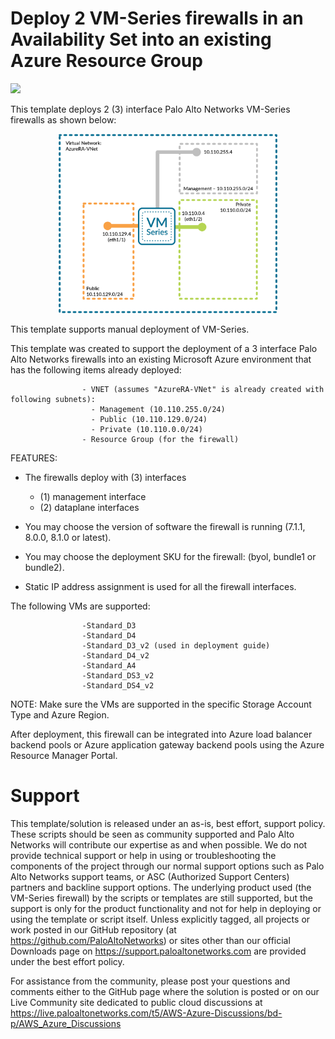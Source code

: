 # Deploy 2 VM-Series firewalls in an Availability Set into an existing Azure Resource Group

[<img src="http://azuredeploy.net/deploybutton.png"/>](https://portal.azure.com/#create/Microsoft.Template/uri/https%3A%2F%2Fraw.githubusercontent.com%2FPresidioRMR%2Fpa-azure-reference-architectures%2Fmaster%2FAzure-2FW-3-interfaces-existing-environment-AS%2FAzureDeploy.json)

This template deploys 2 (3) interface Palo Alto Networks VM-Series firewalls as shown below:

<p align="center">
  <img src="./Azure-1FW-3-interfaces.png" width="350" title="hover text">
</p>


This template supports manual deployment of VM-Series.

This template was created to support the deployment of a 3 interface Palo Alto Networks firewalls into an existing Microsoft Azure environment that has the following items already deployed:

                    - VNET (assumes "AzureRA-VNet" is already created with following subnets):
                      - Management (10.110.255.0/24)
                      - Public (10.110.129.0/24)
                      - Private (10.110.0.0/24)
                    - Resource Group (for the firewall)

                           
FEATURES:
- The firewalls deploy with (3) interfaces
  - (1) management interface 
  - (2) dataplane interfaces
  
- You may choose the version of software the firewall is running (7.1.1, 8.0.0, 8.1.0 or latest).
- You may choose the deployment SKU for the firewall: (byol, bundle1 or bundle2).
- Static IP address assignment is used for all the firewall interfaces.
                   
The following VMs are supported:

                    -Standard_D3
                    -Standard_D4
                    -Standard_D3_v2 (used in deployment guide)
                    -Standard_D4_v2
                    -Standard_A4
                    -Standard_DS3_v2
                    -Standard_DS4_v2
        
NOTE: Make sure the VMs are supported in the specific Storage Account Type and Azure Region.

After deployment, this firewall can be integrated into Azure load balancer backend pools or Azure application gateway backend pools using the Azure Resource Manager Portal.

# Support

This template/solution is released under an as-is, best effort, support policy. These scripts should be seen as community supported and Palo Alto Networks will contribute our expertise as and when possible. We do not provide technical support or help in using or troubleshooting the components of the project through our normal support options such as Palo Alto Networks support teams, or ASC (Authorized Support Centers) partners and backline support options. The underlying product used (the VM-Series firewall) by the scripts or templates are still supported, but the support is only for the product functionality and not for help in deploying or using the template or script itself. Unless explicitly tagged, all projects or work posted in our GitHub repository (at https://github.com/PaloAltoNetworks) or sites other than our official Downloads page on https://support.paloaltonetworks.com are provided under the best effort policy.

For assistance from the community, please post your questions and comments either to the GitHub page where the solution is posted or on our Live Community site dedicated to public cloud discussions at https://live.paloaltonetworks.com/t5/AWS-Azure-Discussions/bd-p/AWS_Azure_Discussions

